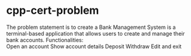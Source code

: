 # cpp-cert-problem

The problem statement is to create a Bank Management System is a terminal-based application that allows users to create and manage their bank accounts.
Functionalities:
<br>
Open an account
Show account details
Deposit
Withdraw
Edit and exit

